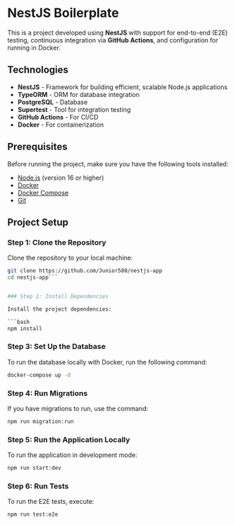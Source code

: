 # NestJS Boilerplate

This is a project developed using **NestJS** with support for end-to-end (E2E) testing, continuous integration via **GitHub Actions**, and configuration for running in Docker.

## Technologies

- **NestJS** - Framework for building efficient, scalable Node.js applications
- **TypeORM** - ORM for database integration
- **PostgreSQL** - Database
- **Supertest** - Tool for integration testing
- **GitHub Actions** - For CI/CD
- **Docker** - For containerization

## Prerequisites

Before running the project, make sure you have the following tools installed:

- [Node.js](https://nodejs.org/) (version 16 or higher)
- [Docker](https://www.docker.com/get-started)
- [Docker Compose](https://docs.docker.com/compose/)
- [Git](https://git-scm.com/)

## Project Setup

### Step 1: Clone the Repository

Clone the repository to your local machine:

```bash
git clone https://github.com/Junior580/nestjs-app
cd nestjs-app```


### Step 2: Install Dependencies

Install the project dependencies:

```bash
npm install

```
### Step 3: Set Up the Database
To run the database locally with Docker, run the following command:

```bash
docker-compose up -d
```

### Step 4: Run Migrations
If you have migrations to run, use the command:

```bash
npm run migration:run
```

### Step 5: Run the Application Locally
To run the application in development mode:

```bash
npm run start:dev
```

### Step 6: Run Tests
To run the E2E tests, execute:

```bash
npm run test:e2e
```

